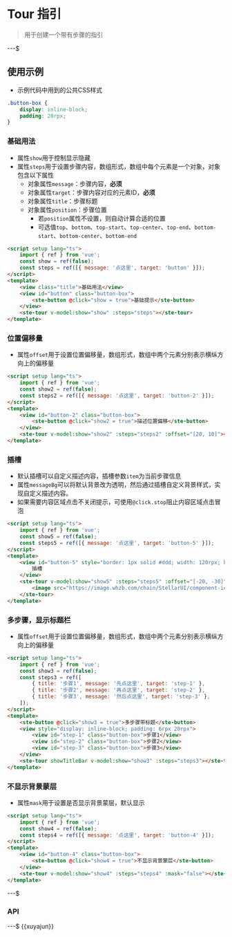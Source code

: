 # Tour 指引

> 用于创建一个带有步骤的指引

---$

## 使用示例

- 示例代码中用到的公共CSS样式

```css
.button-box {
    display: inline-block;
    padding: 20rpx;
}
```

### 基础用法

- 属性`show`用于控制显示隐藏
- 属性`steps`用于设置步骤内容，数组形式，数组中每个元素是一个对象，对象包含以下属性
    - 对象属性`message`：步骤内容，**必须**
    - 对象属性`target`：步骤内容对应的元素ID，**必须**
    - 对象属性`title`：步骤标题
    - 对象属性`position`：步骤位置
        - 若`position`属性不设置，则自动计算合适的位置
        - 可选值`top`、`bottom`、`top-start`、`top-center`、`top-end`、`bottom-start`、`bottom-center`、`bottom-end`

```html
<script setup lang="ts">
    import { ref } from 'vue';
    const show = ref(false);
    const steps = ref([{ message: '点这里', target: 'button' }]);
</script>
<template>
    <view class="title">基础用法</view>
    <view id="button" class="button-box">
        <ste-button @click="show = true">基础提示</ste-button>
    </view>
    <ste-tour v-model:show="show" :steps="steps"></ste-tour>
</template>
```

### 位置偏移量

- 属性`offset`用于设置位置偏移量，数组形式，数组中两个元素分别表示横纵方向上的偏移量

```html
<script setup lang="ts">
    import { ref } from 'vue';
    const show2 = ref(false);
    const steps2 = ref([{ message: '点这里', target: 'button-2' }]);
</script>
<template>
    <view id="button-2" class="button-box">
        <ste-button @click="show2 = true">描述位置偏移</ste-button>
    </view>
    <ste-tour v-model:show="show2" :steps="steps2" :offset="[20, 10]"></ste-tour>
</template>
```

### 插槽

- 默认插槽可以自定义描述内容，插槽参数`item`为当前步骤信息
- 属性`messageBg`可以将默认背景改为透明，然后通过插槽自定义背景样式，实现自定义描述内容。
- 如果需要内容区域点击不关闭提示，可使用`@click.stop`阻止内容区域点击冒泡

```html
<script setup lang="ts">
    import { ref } from 'vue';
    const show5 = ref(false);
    const steps5 = ref([{ message: '点这里', target: 'button-5' }]);
</script>
<template>
    <view id="button-5" style="border: 1px solid #ddd; width: 120rpx; height: 120rpx; line-height: 120rpx; border-radius: 60rpx; text-align: center; margin-left: 60rpx" @click="show5 = true">
        插槽
    </view>
    <ste-tour v-model:show="show5" :steps="steps5" :offset="[-20, -30]" messageBg="transparent" radius="60">
        <image src="https://image.whzb.com/chain/StellarUI/component-icons/tour.png" mode="widthFix" style="width: 630rpx"></image>
    </ste-tour>
</template>
```

### 多步骤，显示标题栏

- 属性`offset`用于设置位置偏移量，数组形式，数组中两个元素分别表示横纵方向上的偏移量

```html
<script setup lang="ts">
    import { ref } from 'vue';
    const show3 = ref(false);
    const steps3 = ref([
        { title: '步骤1', message: '先点这里', target: 'step-1' },
        { title: '步骤2', message: '再点这里', target: 'step-2' },
        { title: '步骤3', message: '然后点这里', target: 'step-3' },
    ]);
</script>
<template>
    <ste-button @click="show3 = true">多步骤带标题</ste-button>
    <view style="display: inline-block; padding: 6rpx 20rpx">
        <view id="step-1" class="button-box">步骤1</view>
        <view id="step-2" class="button-box">步骤2</view>
        <view id="step-3" class="button-box">步骤3</view>
    </view>
    <ste-tour showTitleBar v-model:show="show3" :steps="steps3"></ste-tour>
</template>
```

### 不显示背景蒙层

- 属性`mask`用于设置是否显示背景蒙层，默认显示

```html
<script setup lang="ts">
    import { ref } from 'vue';
    const show4 = ref(false);
    const steps4 = ref([{ message: '点这里', target: 'button-4' }]);
</script>
<template>
    <view id="button-4" class="button-box">
        <ste-button @click="show4 = true">不显示背景蒙层</ste-button>
    </view>
    <ste-tour v-model:show="show4" :steps="steps4" :mask="false"></ste-tour>
</template>
```

---$

### API

<!-- props -->

---$
{{xuyajun}}
